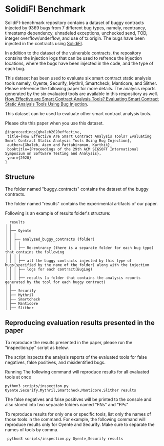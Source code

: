 # SolidiFI Benchmark

SolidiFI-benchmark repository contains a dataset of buggy contracts injected by 9369 bugs from 7 different bug types, namely, reentrancy, timestamp dependency, uhnadeled exceptions, unchecked send, TOD, integer overflow/underflow, and use of tx.origin.
The bugs have been injected in the contracts using [SolidiFI](https://github.com/DependableSystemsLab/SolidiFI). 

In addition to the dataset of the vulnerable contracts, the repository contains the injection logs that can be used to refrence the injection locations, where the bugs have been injected in the code, and the type of each bug. 

This dataset has been used to evaluate six smart contract static analysis tools namely, Oyente, Securify, Mythril, Smartcheck, Manticore, and Slither. Please reference the following paper for more details. The analysis reports generated by the six evaluated tools are available in this respository as well. 
 [How Effective are Smart Contract Analysis Tools? Evaluating Smart Contract Static Analysis Tools Using Bug Injection](http://blogs.ubc.ca/karthik/2020/05/22/how-effective-are-smart-contract-static-analysis-tools-evaluating-smart-contract-static-analysis-tools-using-bug-injection/).

This dataset can be used to evaluate other smart contract analysis tools.

Please cite this paper when  you use this dataset.

 ```
@inproceedings{ghaleb2020effective,
  title={How Effective Are Smart Contract Analysis Tools? Evaluating Smart Contract Static Analysis Tools Using Bug Injection},
  author={Ghaleb, Asem and Pattabiraman, Karthik},
  booktitle={Proceedings of the 29th ACM SIGSOFT International Symposium on Software Testing and Analysis},
  year={2020}
}
  ```
  
## Structure

 The folder named "buggy_contracts" contains the dataset of the buggy contracts.
  
 The folder named "results" contains the experimental artifacts of our paper. 
  
 Following is an example of results folder's structure:

      results
	│ │
	│ ├── Oyente
	│ │ │
	│ │ ├── analyzed_buggy_contracts (folder)
	│ │ │ │
	│ │ │ ├── Re-entrancy (there is a separate folder for each bug type) that contains the following
	│ │ │ │
	│ │ │ ├── all the buggy contracts injected by this type of bugs(specified by the name of the folder) along with the injection
	│ │ │ ├── logs for each contract(BugLog)
	│ │ │ │
	│ │ │ ├── results (a folder that contains the analysis reports generated by the tool for each buggy contract)
	│ │	
	│ ├── Securify
	│ ├── Mythril
	│ ├── Smartcheck
	│ ├── Manticore
	│ ├── Slither   	   
      
        
## Reproducing evaluation results presented in the paper
  
  To reproduce the results presented in the paper, please run the "inspection.py" script as below.
  
  The script inspects the analysis reports of the evaluated tools for false negatives, false positives, and misidentified bugs.
  
  Running The following command will reproduce results for all evaluated tools at once
  
  ```
  python3 scripts/inspection.py Oyente,Securify,Mythril,Smartcheck,Manticore,Slither results
  ```
  
  The false negatives and false positives will be printed to the console and also stored into two separate folders named "FNs" and   "FPs"
  
  To reproduce results for only one or specific tools, list only the names of those tools in the command.
  For example, the following command will reproduce results only for Oyente and Securify. Make sure to separate the names of tools by comma.

 ```
  python3 scripts/inspection.py Oyente,Securify results
  ```
